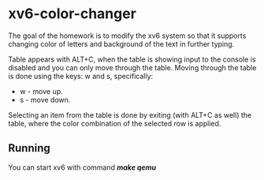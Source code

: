 # xv6-color-changer
The goal of the homework is to modify the xv6 system so that it supports changing color of letters and background of the text in further typing.

Table appears with ALT+C, when the table is showing input to the console is disabled and you can only move through the table.
Moving through the table is done using the keys: w and s, specifically:

+ w - move up.
+ s - move down.

Selecting an item from the table is done by exiting (with ALT+C as well) the table, where the color combination of the selected row is applied.

## Running
You can start xv6 with command _**make qemu**_
